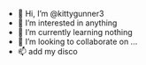 - 👋 Hi, I’m @kittygunner3
- 👀 I’m interested in anything
- 🌱 I’m currently learning nothing
- 💞️ I’m looking to collaborate on ...
- 📫 add my disco

<!---
kittygunner3/kittygunner3 is a ✨ special ✨ repository because its `README.md` (this file) appears on your GitHub profile.
You can click the Preview link to take a look at your changes.
--->
